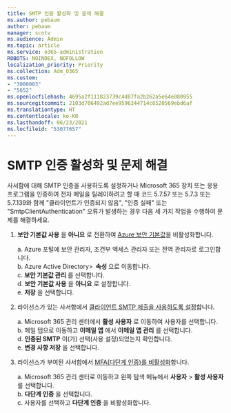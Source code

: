 ```yaml
---
title: SMTP 인증 활성화 및 문제 해결
ms.author: pebaum
author: pebaum
manager: scotv
ms.audience: Admin
ms.topic: article
ms.service: o365-administration
ROBOTS: NOINDEX, NOFOLLOW
localization_priority: Priority
ms.collection: Adm_O365
ms.custom:
- "3000003"
- "5652"
ms.openlocfilehash: 4695a2f111823739c4d87fa2b262a5e64e080955
ms.sourcegitcommit: 2103d706492ad7ee9596344714c0520569ebd6af
ms.translationtype: HT
ms.contentlocale: ko-KR
ms.lasthandoff: 06/23/2021
ms.locfileid: "53077657"
---
```

# <a name="enable-smtp-authentication-and-troubleshooting"></a>SMTP 인증 활성화 및 문제 해결

사서함에 대해 SMTP 인증을 사용하도록 설정하거나 Microsoft 365 장치 또는 응용 프로그램을 인증하여 전자 메일을 릴레이하려고 할 때 코드 5.7.57 또는 5.7.3 또는 5.7.139와 함께 "클라이언트가 인증되지 않음", "인증 실패" 또는 "SmtpClientAuthentication" 오류가 발생하는 경우 다음 세 가지 작업을 수행하여 문제를 해결하세요.

1. **보안 기본값 사용** 을 **아니요** 로 전환하여 [Azure 보안 기본값](/azure/active-directory/fundamentals/concept-fundamentals-security-defaults)을 비활성화합니다.

    a. Azure 포털에 보안 관리자, 조건부 액세스 관리자 또는 전역 관리자로 로그인합니다.<BR/>
    b. Azure Active Directory>  **속성** 으로 이동합니다.<BR/>
    c. **보안 기본값 관리** 를 선택합니다.<BR/>
    d. **보안 기본값 사용** 을 **아니요** 로 설정합니다.<BR/>
    e. **저장** 을 선택합니다.

2. 라이선스가 있는 사서함에서 [클라이언트 SMTP 제출을 사용하도록 설정](/exchange/clients-and-mobile-in-exchange-online/authenticated-client-smtp-submission#enable-smtp-auth-for-specific-mailboxes)합니다.

    a. Microsoft 365 관리 센터에서 **활성 사용자** 로 이동하여 사용자를 선택합니다.<BR/>
    b. 메일 탭으로 이동하고 **이메일 앱** 에서 **이메일 앱 관리** 를 선택합니다.<BR/>
    d. **인증된 SMTP** 이(가) 선택(사용 설정)되었는지 확인합니다.<BR/>
    e. **변경 사항 저장** 을 선택합니다.<BR/>

3. 라이선스가 부여된 사서함에서 [MFA(다단계 인증)를 비활성화](/microsoft-365/admin/security-and-compliance/set-up-multi-factor-authentication#turn-off-legacy-per-user-mfa)합니다.

    a. Microsoft 365 관리 센터로 이동하고 왼쪽 탐색 메뉴에서 **사용자** > **활성 사용자** 를 선택합니다.<BR/>
    b. **다단계 인증** 을 선택합니다.<BR/>
    c. 사용자를 선택하고 **다단계 인증** 을 비활성화합니다.<BR/>
